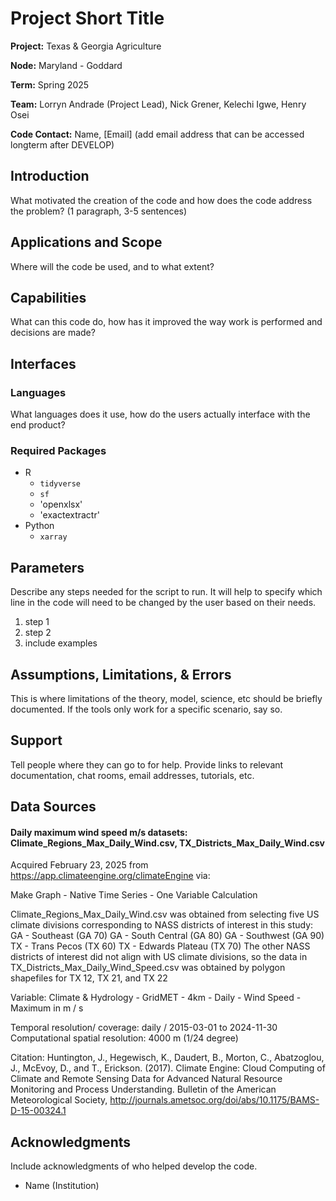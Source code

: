 # Project Short Title 
**Project:** Texas & Georgia Agriculture    

**Node:** Maryland - Goddard 

**Term:** Spring 2025

**Team:** Lorryn Andrade (Project Lead), Nick Grener, Kelechi Igwe, Henry Osei  

**Code Contact:** Name, [Email] (add email address that can be accessed longterm after DEVELOP)         

## Introduction  
What motivated the creation of the code and how does the code address the problem? (1 paragraph, 3-5 sentences)  

## Applications and Scope   
Where will the code be used, and to what extent?   

## Capabilities 
What can this code do, how has it improved the way work is performed and decisions are made? 

## Interfaces 

### Languages
What languages does it use, how do the users actually interface with the end product?  

### Required Packages

- R
    - `tidyverse`
    - `sf`
    - 'openxlsx'
    - 'exactextractr'
- Python
    - `xarray`


## Parameters
Describe any steps needed for the script to run. It will help to specify which line in the code will need to be changed by the user based on their needs.  

1. step 1  
2. step 2 
3. include examples 

## Assumptions, Limitations, & Errors 
This is where limitations of the theory, model, science, etc should be briefly documented. If the tools only work for a specific scenario, say so.   

## Support
Tell people where they can go to for help. Provide links to relevant documentation, chat rooms, email addresses, tutorials, etc. 


## Data Sources

#### Daily maximum wind speed m/s datasets: Climate_Regions_Max_Daily_Wind.csv, TX_Districts_Max_Daily_Wind.csv

Acquired February 23, 2025 from https://app.climateengine.org/climateEngine via:

Make Graph - Native Time Series - One Variable Calculation

Climate_Regions_Max_Daily_Wind.csv was obtained from selecting five US climate divisions corresponding to NASS districts of interest in this study:
GA - Southeast (GA 70)
GA - South Central (GA 80)
GA - Southwest (GA 90)
TX - Trans Pecos (TX 60)
TX - Edwards Plateau (TX 70)
The other NASS districts of interest did not align with US climate divisions, so the data in TX_Districts_Max_Daily_Wind_Speed.csv was obtained by polygon shapefiles for TX 12, TX 21, and TX 22

Variable:
Climate & Hydrology - GridMET - 4km - Daily - Wind Speed - Maximum in m / s

Temporal resolution/ coverage: daily / 2015-03-01 to 2024-11-30
Computational spatial resolution: 4000 m (1/24 degree) 

Citation:
Huntington, J., Hegewisch, K., Daudert, B., Morton, C., Abatzoglou, J., McEvoy, D., and T., Erickson. (2017). Climate Engine: Cloud Computing of Climate and Remote Sensing Data for Advanced Natural Resource Monitoring and Process Understanding. Bulletin of the American Meteorological Society, http://journals.ametsoc.org/doi/abs/10.1175/BAMS-D-15-00324.1

## Acknowledgments
Include acknowledgments of who helped develop the code.
- Name (Institution)  
